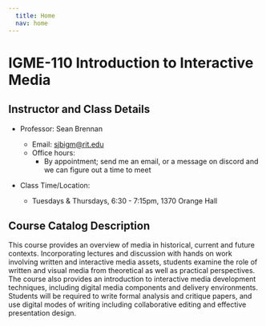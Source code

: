```yaml
---
  title: Home
  nav: home
---
```


# IGME-110 Introduction to Interactive Media

## Instructor and Class Details

-   Professor: Sean Brennan
    -   Email: sjbigm@rit.edu
    -   Office hours:
        -   By appointment; send me an email, or a message on discord and we can figure out a time to meet

-   Class Time/Location:
    -   Tuesdays & Thursdays, 6:30 - 7:15pm, 1370 Orange Hall

## Course Catalog Description

This course provides an overview of media in historical, current and future contexts. Incorporating lectures and discussion with hands on work involving written and interactive media assets, students examine the role of written and visual media from theoretical as well as practical perspectives. The course also provides an introduction to interactive media development techniques, including digital media components and delivery environments. Students will be required to write formal analysis and critique papers, and use digital modes of writing including collaborative editing and effective presentation design.
